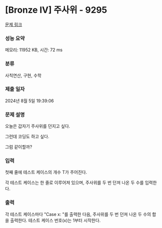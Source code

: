 # [Bronze IV] 주사위 - 9295 

[문제 링크](https://www.acmicpc.net/problem/9295) 

### 성능 요약

메모리: 11952 KB, 시간: 72 ms

### 분류

사칙연산, 구현, 수학

### 제출 일자

2024년 8월 5일 19:39:06

### 문제 설명

<p>오늘은 갑자기 주사위를 던지고 싶다.</p>

<p>그런데 코딩도 하고 싶다.</p>

<p>그럼 같이할까?</p>

### 입력 

 <p>첫째 줄에 테스트 케이스의 개수 T가 주어진다.</p>

<p>각 테스트 케이스는 한 줄로 이루어져 있으며, 주사위를 두 번 던져 나온 두 수를 입력한다.</p>

### 출력 

 <p>각 테스트 케이스마다 "Case x: "를 출력한 다음, 주사위를 두 번 던져 나온 두 수의 합을 출력한다. 테스트 케이스 번호(x)는 1부터 시작한다.</p>

